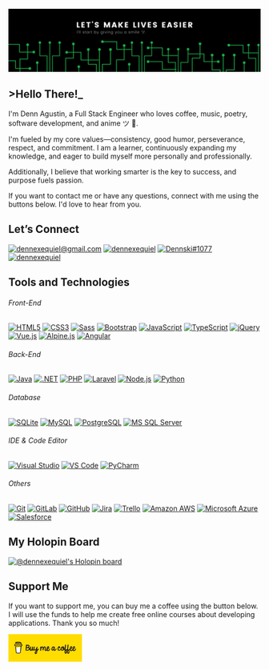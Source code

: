 ![Let's make lives easier](./Banner.png)

## >Hello There!_
I'm Denn Agustin, a Full Stack Engineer who loves coffee, music, poetry, software development, and anime ツ 🤍. 

I'm fueled by my core values—consistency, good humor, perseverance, respect, and commitment. I am a learner, continuously expanding my knowledge, and eager to build myself more personally and professionally.

Additionally, I believe that working smarter is the key to success, and purpose fuels passion.

If you want to contact me or have any questions, connect with me using the buttons below. I'd love to hear from you.



## Let’s Connect
[![dennexequiel@gmail.com](https://img.shields.io/badge/%2Fdennexequiel@gmail.com-Gmail-%23EA4335?style=flat-square&logo=gmail)](mailto:dennexequiel@gmail.com)
[![dennexequiel](https://img.shields.io/badge/%2Fdennexequiel-LinkedIn-%230E76A8?style=flat-square&logo=linkedin)](https://linkedin.com/in/dennexequiel)
[![Dennski#1077](https://img.shields.io/badge/Dennski%231077-Discord-5865F2?style=flat-square&logo=discord)](https://discord.com/users/542524926519803914)
[![dennexequiel](https://img.shields.io/badge/%2Fdennexequiel-Trailblazer.me-%2317A0DB?style=flat-square&logo=salesforce)](https://trailblazer.me/id/dennexequiel)



## Tools and Technologies
###### Front-End
[![HTML5](https://img.shields.io/badge/-HTML5-E34F26?style=flat-square&logo=html5&logoColor=white)](#)
[![CSS3](https://img.shields.io/badge/-CSS3-1572B6?style=flat-square&logo=css3)](#)
[![Sass](https://img.shields.io/badge/-Sass-%23CC6699?style=flat-square&logo=sass&logoColor=white)](#)
[![Bootstrap](https://img.shields.io/badge/-Bootstrap-563D7C?style=flat-square&logo=bootstrap)](#)
[![JavaScript](https://img.shields.io/badge/-JavaScript-2e2e2e?style=flat-square&logo=javascript&logoColor=%23f0db4f%20)](#)
[![TypeScript](https://img.shields.io/badge/-TypeScript-007ACC?style=flat-square&logo=typescript&logoColor=white)](#)
[![jQuery](https://img.shields.io/badge/-jQuery-E5E5E5?style=flat-square&logo=jquery&logoColor=%230769AD)](#)
[![Vue.js](https://img.shields.io/badge/-Vue.js-2e2e2e?style=flat-square&logo=vue.js)](#)
[![Alpine.js](https://img.shields.io/badge/-Alpine.js-E5E5E5?style=flat-square&logo=alpine.js&logoColor=2d3441)](#)
[![Angular](https://img.shields.io/badge/-Angular-DD0031?style=flat-square&logo=angular)](#)

###### Back-End
[![Java](https://img.shields.io/badge/-Java-007396?style=flat-square&logo=java&logoColor=white)](#)
[![.NET](https://img.shields.io/badge/-.NET-%238E44AD%20?style=flat-square&logoColor=white)](#)
[![PHP](https://img.shields.io/badge/-PHP-%23474A8A?style=flat-square&logo=php&logoColor=white)](#)
[![Laravel](https://img.shields.io/badge/-Laravel-%23fb503b%20?style=flat-square&logo=laravel&logoColor=white)](#)
[![Node.js](https://img.shields.io/badge/-Node.js-2e2e2e?style=flat-square&logo=Node.js)](#)
[![Python](https://img.shields.io/badge/-Python-ffe873?style=flat-square&logo=python)](#)

###### Database
[![SQLite](https://img.shields.io/badge/-SQLite-E5E5E5?style=flat-square&logo=sqlite&logoColor=%23044a64)](#)
[![MySQL](https://img.shields.io/badge/-MySQL-2e2e2e?style=flat-square&logo=mysql&logoColor=white)](#)
[![PostgreSQL](https://img.shields.io/badge/-PostgreSQL-E5E5E5?style=flat-square&logo=PostgreSQL&logoColor=%230769AD)](#)
[![MS SQL Server](https://img.shields.io/badge/-MS%20SQL%20Server-CC2927?style=flat-square&logo=microsoft-sql-server&logoColor=white)](#)

###### IDE & Code Editor
[![Visual Studio](https://img.shields.io/badge/-Visual%20Studio-%238E44AD%20?style=flat-square&logo=visual-studio&logoColor=white)](#)
[![VS Code](https://img.shields.io/badge/-VS%20Code-007ACC?style=flat-square&logo=visual-studio-code&logoColor=white)](#)
[![PyCharm](https://img.shields.io/badge/-PyCharm-161616?style=flat-square&logo=pycharm&logoColor=eef64e)](#)

###### Others
[![Git](https://img.shields.io/badge/-Git-E5E5E5?style=flat-square&logo=git)](#)
[![GitLab](https://img.shields.io/badge/-GitLab-FCA121?style=flat-square&logo=gitlab)](#)
[![GitHub](https://img.shields.io/badge/-GitHub-2e2e2e?style=flat-square&logo=github)](#)
[![Jira](https://img.shields.io/badge/-Jira-%230052CC%20?style=flat-square&logo=jira-software&logoColor=white)](#)
[![Trello](https://img.shields.io/badge/-Trello-%230052CC%20?style=flat-square&logo=trello&logoColor=white)](#)
[![Amazon AWS](https://img.shields.io/badge/Amazon%20AWS-232F3E?style=flat-square&logo=amazon-aws)](#)
[![Microsoft Azure](https://img.shields.io/badge/Microsoft%20Azure-%23008AD7%20?style=flat-square&logo=microsoft-azure)](#)
[![Salesforce](https://img.shields.io/badge/-Salesforce-E5E5E5?style=flat-square&logo=salesforce&logoColor=%2317A0DB)](#)



## My Holopin Board
[![@dennexequiel's Holopin board](https://holopin.io/api/user/board?user=dennexequiel)](https://holopin.io/@dennexequiel)



## Support Me
If you want to support me, you can buy me a coffee using the button below. I will use the funds to help me create free online courses about developing applications. Thank you so much!

<a href="https://www.buymeacoffee.com/dennexequiel"> 
    <img src="./buymeacofee.svg" height="55" width="" alt="Buy Denn a Coffee"/>
</a>
